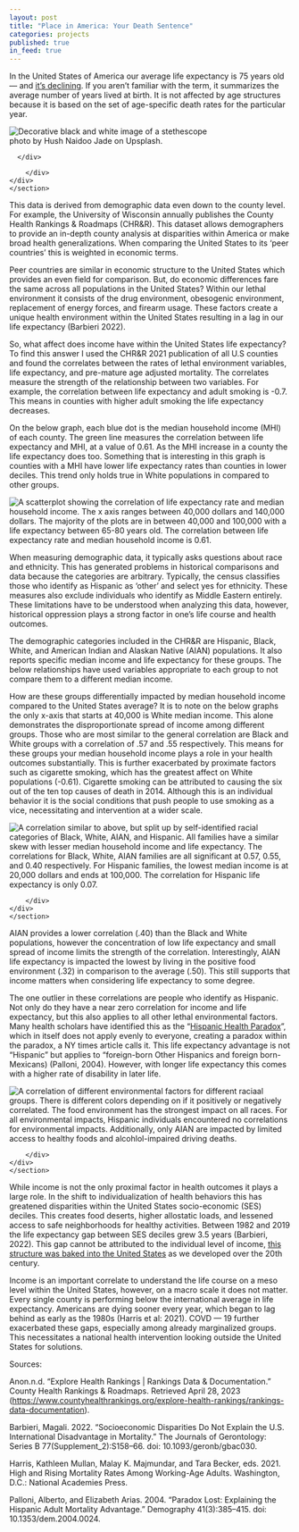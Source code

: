 ```yaml
---
layout: post
title: "Place in America: Your Death Sentence"
categories: projects
published: true
in_feed: true
---
```


In the United States of America our average life expectancy is 75 years old — and [it’s declining]("https://www.npr.org/sections/health-shots/2022/12/22/1144864971/american-life-expectancy-is-now-at-its-lowest-in-nearly-two-decades"). If you aren’t familiar with the term, it summarizes the average number of years lived at birth. It is not affected by age structures because it is based on the set of age-specific death rates for the particular year.

 <section>
	<div class="box alt">
		<div class="row gtr-50 gtr-uniform">
			<div class="col-12"><span class="image fit"><img src="https://drive.google.com/uc?export-download&id=1kwLwaPDYIvIJwwCljrX133ZubkrPoWcg" alt="Decorative black and white image of a stethescope"  /></span> 
        <figcaption>photo by Hush Naidoo Jade on Upsplash.</figcaption>

      </div>
			
		</div>
	</div>
	</section>

This data is derived from demographic data even down to the county level. For example, the University of Wisconsin annually publishes the County Health Rankings & Roadmaps (CHR&R). This dataset allows demographers to provide an in-depth county analysis at disparities within America or make broad health generalizations. When comparing the United States to its ‘peer countries’ this is weighted in economic terms.

Peer countries are similar in economic structure to the United States which provides an even field for comparison. But, do economic differences fare the same across all populations in the United States? Within our lethal environment it consists of the drug environment, obesogenic environment, replacement of energy forces, and firearm usage. These factors create a unique health environment within the United States resulting in a lag in our life expectancy (Barbieri 2022).

So, what affect does income have within the United States life expectancy? To find this answer I used the CHR&R 2021 publication of all U.S counties and found the correlates between the rates of lethal environment variables, life expectancy, and pre-mature age adjusted mortality. The correlates measure the strength of the relationship between two variables. For example, the correlation between life expectancy and adult smoking is -0.7. This means in counties with higher adult smoking the life expectancy decreases.

On the below graph, each blue dot is the median household income (MHI) of each county. The green line measures the correlation between life expectancy and MHI, at a value of 0.61. As the MHI increase in a county the life expectancy does too. Something that is interesting in this graph is counties with a MHI have lower life expectancy rates than counties in lower deciles. This trend only holds true in White populations in compared to other groups.

<section>
	<div class="box alt">
		<div class="row gtr-50 gtr-uniform">
			<div class="col-12"><span class="image fit"><img src="https://drive.google.com/uc?export-download&id=1qlt_KMfx-zRRA3bHZEXaWY6-l-o_IhPo" alt="A scatterplot showing the correlation of life expectancy rate and median household income. The x axis ranges between 40,000 dollars and 140,000 dollars. The majority of the plots are in between 40,000 and 100,000 with a life expectancy between 65-80 years old. The correlation between life expectancy rate and median household income is 0.61."/></span></div>
		</div>
	</div>
	</section>

When measuring demographic data, it typically asks questions about race and ethnicity. This has generated problems in historical comparisons and data because the categories are arbitrary. Typically, the census classifies those who identify as Hispanic as ‘other’ and select yes for ethnicity. These measures also exclude individuals who identify as Middle Eastern entirely. These limitations have to be understood when analyzing this data, however, historical oppression plays a strong factor in one’s life course and health outcomes.

The demographic categories included in the CHR&R are Hispanic, Black, White, and American Indian and Alaskan Native (AIAN) populations. It also reports specific median income and life expectancy for these groups. The below relationships have used variables appropriate to each group to not compare them to a different median income.

How are these groups differentially impacted by median household income compared to the United States average? It is to note on the below graphs the only x-axis that starts at 40,000 is White median income. This alone demonstrates the disproportionate spread of income among different groups. Those who are most similar to the general correlation are Black and White groups with a correlation of .57 and .55 respectively. This means for these groups your median household income plays a role in your health outcomes substantially. This is further exacerbated by proximate factors such as cigarette smoking, which has the greatest affect on White populations (-0.61). Cigarette smoking can be attributed to causing the six out of the ten top causes of death in 2014. Although this is an individual behavior it is the social conditions that push people to use smoking as a vice, necessitating and intervention at a wider scale.

<section>
	<div class="box alt">
		<div class="row gtr-50 gtr-uniform">
			<div class="col-12"><span class="image fit"><img src="https://drive.google.com/uc?export-download&id=17Vl3kYRVM9BEQvEP-NTp1bSUiUojVgr1" alt="A correlation similar to above, but split up by self-identified racial categories of Black, White, AIAN, and Hispanic. All families have a similar skew with lesser median household income and life expectancy. The correlations for Black, White, AIAN families are all significant at 0.57, 0.55, and 0.40 respectively. For Hispanic families, the lowest median income is at 20,000 dollars and ends at 100,000. The correlation for Hispanic life expectancy is only 0.07." /></span></div>
			
		</div>
	</div>
	</section>

AIAN provides a lower correlation (.40) than the Black and White populations, however the concentration of low life expectancy and small spread of income limits the strength of the correlation. Interestingly, AIAN life expectancy is impacted the lowest by living in the positive food environment (.32) in comparison to the average (.50). This still supports that income matters when considering life expectancy to some degree.

The one outlier in these correlations are people who identify as Hispanic. Not only do they have a near zero correlation for income and life expectancy, but this also applies to all other lethal environmental factors. Many health scholars have identified this as the “[Hispanic Health Paradox]("https://www.nytimes.com/2020/06/27/opinion/sunday/hispanic-americans.html#:~:text=It's%20a%20paradox%20because%20the,and%2074.9%20years%20for%20blacks.")”, which in itself does not apply evenly to everyone, creating a paradox within the paradox, a NY times article calls it. This life expectancy advantage is not “Hispanic” but applies to “foreign-born Other Hispanics and foreign born- Mexicans) (Palloni, 2004). However, with longer life expectancy this comes with a higher rate of disability in later life.

<section>
	<div class="box alt">
		<div class="row gtr-50 gtr-uniform">
			<div class="col-12"><span class="image fit"><img src="https://drive.google.com/uc?export-download&id=1q6tHnqwVtmIp_wKrypvH1nDrDirGtgL_" alt="A correlation of different environmental factors for different raciaal groups. There is different colors depending on if it positively or negatively correlated. The food environment has the strongest impact on all races. For all environmental impacts, Hispanic individuals encountered no correlations for environmental impacts. Additionally, only AIAN are impacted by limited access to healthy foods and alcohlol-impaired driving deaths." /></span></div>
			
		</div>
	</div>
	</section>

While income is not the only proximal factor in health outcomes it plays a large role. In the shift to individualization of health behaviors this has greatened disparities within the United States socio-economic (SES) deciles. This creates food deserts, higher allostatic loads, and lessened access to safe neighborhoods for healthy activities. Between 1982 and 2019 the life expectancy gap between SES deciles grew 3.5 years (Barbieri, 2022). This gap cannot be attributed to the individual level of income, [this structure was baked into the United States]("https://wagner.nyu.edu/impact/research/publications/stuck-place-urban-neighborhoods-and-end-progress-toward-racial") as we developed over the 20th century.

Income is an important correlate to understand the life course on a meso level within the United States, however, on a macro scale it does not matter. Every single county is performing below the international average in life expectancy. Americans are dying sooner every year, which began to lag behind as early as the 1980s (Harris et al: 2021). COVD — 19 further exacerbated these gaps, especially among already marginalized groups. This necessitates a national health intervention looking outside the United States for solutions.

Sources:

Anon.n.d. “Explore Health Rankings | Rankings Data & Documentation.” County Health Rankings & Roadmaps. Retrieved April 28, 2023 (https://www.countyhealthrankings.org/explore-health-rankings/rankings-data-documentation).

Barbieri, Magali. 2022. “Socioeconomic Disparities Do Not Explain the U.S. International Disadvantage in Mortality.” The Journals of Gerontology: Series B 77(Supplement_2):S158–66. doi: 10.1093/geronb/gbac030.

Harris, Kathleen Mullan, Malay K. Majmundar, and Tara Becker, eds. 2021. High and Rising Mortality Rates Among Working-Age Adults. Washington, D.C.: National Academies Press.

Palloni, Alberto, and Elizabeth Arias. 2004. “Paradox Lost: Explaining the Hispanic Adult Mortality Advantage.” Demography 41(3):385–415. doi: 10.1353/dem.2004.0024.
